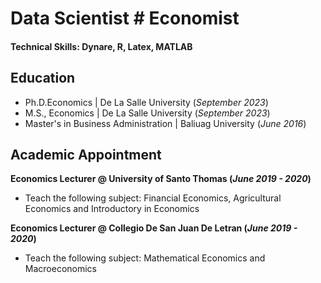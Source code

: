 # Data Scientist # Economist

#### Technical Skills: Dynare, R, Latex, MATLAB

## Education
- Ph.D.Economics | De La Salle University (_September 2023_)								       		
- M.S., Economics	| De La Salle University (_September 2023_)		        		
- Master's in Business Administration | Baliuag University (_June 2016_)
  
## Academic Appointment
**Economics Lecturer @ University of Santo Thomas (_June 2019 - 2020_)**
- Teach the following subject: Financial Economics, Agricultural Economics and Introductory in Economics

**Economics Lecturer @ Collegio De San Juan De Letran (_June 2019 - 2020_)**
- Teach the following subject: Mathematical Economics and Macroeconomics


